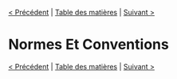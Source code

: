 [< Précédent](./1200-procedureDeBackup.md) | [Table des matières](./9999-toc.md) | [Suivant >](./1400-historiqueApplication.md)

# Normes Et Conventions

[< Précédent](./1200-procedureDeBackup.md) | [Table des matières](./9999-toc.md) | [Suivant >](./1400-historiqueApplication.md)
